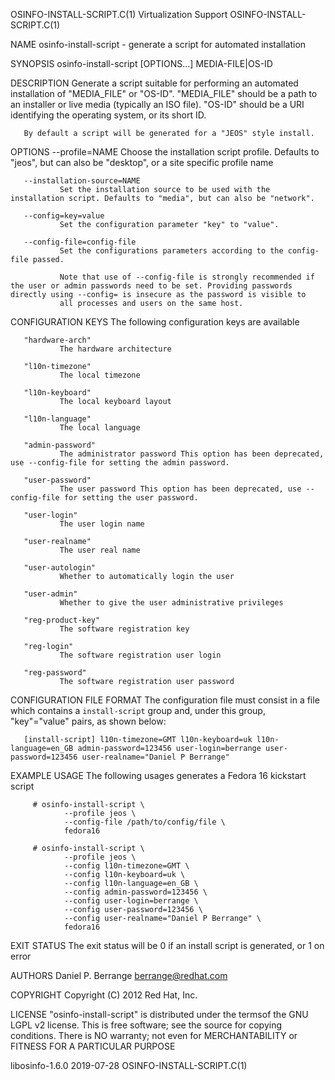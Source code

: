 OSINFO-INSTALL-SCRIPT.C(1)                                                                  Virtualization Support                                                                 OSINFO-INSTALL-SCRIPT.C(1)

NAME
       osinfo-install-script - generate a script for automated installation

SYNOPSIS
       osinfo-install-script [OPTIONS...] MEDIA-FILE|OS-ID

DESCRIPTION
       Generate a script suitable for performing an automated installation of "MEDIA_FILE" or "OS-ID". "MEDIA_FILE" should be a path to an installer or live media (typically an ISO file). "OS-ID" should be
       a URI identifying the operating system, or its short ID.

       By default a script will be generated for a "JEOS" style install.

OPTIONS
       --profile=NAME
               Choose the installation script profile. Defaults to "jeos", but can also be "desktop", or a site specific profile name

       --installation-source=NAME
               Set the installation source to be used with the installation script. Defaults to "media", but can also be "network".

       --config=key=value
               Set the configuration parameter "key" to "value".

       --config-file=config-file
               Set the configurations parameters according to the config-file passed.

               Note that use of --config-file is strongly recommended if the user or admin passwords need to be set. Providing passwords directly using --config= is insecure as the password is visible to
               all processes and users on the same host.

CONFIGURATION KEYS
       The following configuration keys are available

       "hardware-arch"
               The hardware architecture

       "l10n-timezone"
               The local timezone

       "l10n-keyboard"
               The local keyboard layout

       "l10n-language"
               The local language

       "admin-password"
               The administrator password This option has been deprecated, use --config-file for setting the admin password.

       "user-password"
               The user password This option has been deprecated, use --config-file for setting the user password.

       "user-login"
               The user login name

       "user-realname"
               The user real name

       "user-autologin"
               Whether to automatically login the user

       "user-admin"
               Whether to give the user administrative privileges

       "reg-product-key"
               The software registration key

       "reg-login"
               The software registration user login

       "reg-password"
               The software registration user password

CONFIGURATION FILE FORMAT
       The configuration file must consist in a file which contains a `install-script` group and, under this group, "key"="value" pairs, as shown below:

       [install-script] l10n-timezone=GMT l10n-keyboard=uk l10n-language=en_GB admin-password=123456 user-login=berrange user-password=123456 user-realname="Daniel P Berrange"

EXAMPLE USAGE
       The following usages generates a Fedora 16 kickstart script

         # osinfo-install-script \
                --profile jeos \
                --config-file /path/to/config/file \
                fedora16

         # osinfo-install-script \
                --profile jeos \
                --config l10n-timezone=GMT \
                --config l10n-keyboard=uk \
                --config l10n-language=en_GB \
                --config admin-password=123456 \
                --config user-login=berrange \
                --config user-password=123456 \
                --config user-realname="Daniel P Berrange" \
                fedora16

EXIT STATUS
       The exit status will be 0 if an install script is generated, or 1 on error

AUTHORS
       Daniel P. Berrange <berrange@redhat.com>

COPYRIGHT
       Copyright (C) 2012 Red Hat, Inc.

LICENSE
       "osinfo-install-script" is distributed under the termsof the GNU LGPL v2 license. This is free software; see the source for copying conditions.  There is NO warranty; not even for MERCHANTABILITY or
       FITNESS FOR A PARTICULAR PURPOSE

libosinfo-1.6.0                                                                                   2019-07-28                                                                       OSINFO-INSTALL-SCRIPT.C(1)
